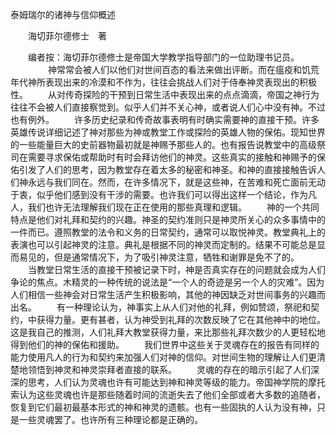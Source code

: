 泰姆瑞尔的诸神与信仰概述

　　海切菲尔德修士　著

　　编者按：海切菲尔德修士是帝国大学教学指导部门的一位助理书记员。
　　
　　神常常会被人们以他们对世间百态的看法来做出评断。而在瘟疫和饥荒年代神所表现出来的冷漠和不作为，往往会挑战人们对于侍奉神灵表现出的积极性。
　　从对传奇探险的干预到日常生活中表现出来的点点滴滴，帝国之神行为往往不会被人们直接察觉到。似乎人们并不关心神，或者说人们心中没有神。不过也有例外。
　　许多历史纪录和传奇故事表明有时确实需要神的直接干预。许多英雄传说详细记述了神对那些为神或教堂工作或探险的英雄人物的保佑。现知世界的一些能量巨大的史前器物最初就是神赐予那些人的。也有报告说教堂中的高级祭司在需要寻求保佑或帮助时有时会拜访他们的神灵。这些真实的接触和神赐予的保佑引发了人们的思考，因为教堂存在着太多的秘密和神圣。和神的直接接触告诉人们神永远与我们同在。然而，在许多情况下，就是这些神，在苦难和死亡面前无动于衷，似乎他们感到没有干涉的需要。也许我们可以得出这样一个结论，作为凡人，我们也许无法理解我们现在正在使用的那些真理和逻辑。
　　神的一个共同特点是他们对礼拜和契约的兴趣。神圣的契约准则只是神灵所关心的众多事情中的一件而已。遵照教堂的法令和义务的日常契约，通常可以取悦神灵。教堂典礼上的表演也可以引起神灵的注意。典礼是根据不同的神灵而定制的。结果不可能总是显而易见的，但是通常情况下，为了吸引神灵注意，牺牲和谢罪是免不了的。
　　当教堂日常生活的直接干预被记录下时，神是否真实存在的问题就会成为人们争论的焦点。木精灵的一种传统的说法是“一个人的奇迹是另一个人的灾难”。因为人们相信一些神会对日常生活产生积极影响，其他的神因缺乏对世间事务的兴趣而出名。
　　有一种理论认为，神事实上从人们对他的礼拜，例如赞颂，祭祀和契约，中获得力量。更有甚者，认为神受到礼拜的次数反映了它在其他神中的地位。这是我自己的推测，人们礼拜大教堂获得力量，来比那些礼拜次数少的人更轻松地得到他们的神的保佑和援助。
　　我们世界中这些关于灵魂存在的报告有同样的能力使用凡人的行为和契约来加强人们对神的信仰。对世间生物的理解让人们更清楚地领悟到神灵和神灵崇拜者直接的联系。
　　灵魂的存在的暗示引起了人们深深的思考，人们认为灵魂也许有可能达到神和神灵等级的能力。帝国神学院的摩托索认为这些灵魂也许是那些随着时间的流逝失去了他们全部或者大多数的追随者，恢复到它们最初最基本形式的神和神灵的遗骸。也有一些固执的人认为没有神，只是一些灵魂罢了。也许所有三种理论都是正确的。
